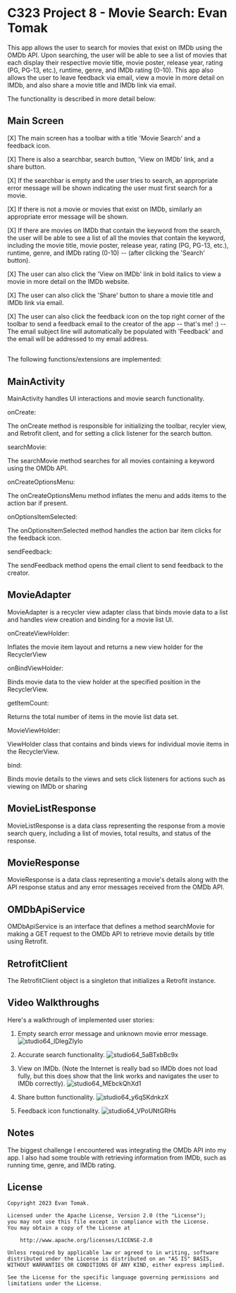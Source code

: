 # C323 Project 8 - Movie Search: Evan Tomak

This app allows the user to search for movies that exist on IMDb using the OMDb API. Upon searching, the user will be able to see a list of movies that each display their respective movie title, movie poster, release year, rating (PG, PG-13, etc.), runtime, genre, and IMDb rating (0-10).
This app also allows the user to leave feedback via email, view a movie in more detail on IMDb, and also share a movie title and IMDb link via email.

The functionality is described in more detail below:

## Main Screen

[X] The main screen has a toolbar with a title 'Movie Search' and a feedback icon.

[X] There is also a searchbar, search button, 'View on IMDb' link, and a share button.

[X] If the searchbar is empty and the user tries to search, an appropriate error message will be shown indicating the user must first search for a movie.

[X] If there is not a movie or movies that exist on IMDb, similarly an appropriate error message will be shown.

[X] If there are movies on IMDb that contain the keyword from the search, the user will be able to see a list of all the movies that contain the keyword, including the movie title, movie poster, release year, rating (PG, PG-13, etc.), runtime, genre, and IMDb rating (0-10) -- (after clicking the 'Search' button).

[X] The user can also click the 'View on IMDb' link in bold italics to view a movie in more detail on the IMDb website.

[X] The user can also click the 'Share' button to share a movie title and IMDb link via email.

[X] The user can also click the feedback icon on the top right corner of the toolbar to send a feedback email to the creator of the app -- that's me! :) -- The email subject line will automatically be populated with 'Feedback' and the email will be addressed to my email address.

##

The following functions/extensions are implemented:

## MainActivity

MainActivity handles UI interactions and movie search functionality.

onCreate:

The onCreate method is responsible for initializing the toolbar, recyler view, and Retrofit client, and for setting a click listener for the search button. 

searchMovie:

The searchMovie method searches for all movies containing a keyword using the OMDb API.

onCreateOptionsMenu:

The onCreateOptionsMenu method inflates the menu and adds items to the action bar if present.

onOptionsItemSelected:

The onOptionsItemSelected method handles the action bar item clicks for the feedback icon.

sendFeedback:

The sendFeedback method opens the email client to send feedback to the creator.

## MovieAdapter

MovieAdapter is a recycler view adapter class that binds movie data to a list and handles view creation and binding for a movie list UI.

onCreateViewHolder:

Inflates the movie item layout and returns a new view holder for the RecyclerView

onBindViewHolder:

Binds movie data to the view holder at the specified position in the RecyclerView.

getItemCount:

Returns the total number of items in the movie list data set.

MovieViewHolder:

ViewHolder class that contains and binds views for individual movie items in the RecyclerView.

bind:

Binds movie details to the views and sets click listeners for actions such as viewing on IMDb or sharing

## MovieListResponse

MovieListResponse is a data class representing the response from a movie search query, including a list of movies, total results, and status of the response.

## MovieResponse

MovieResponse is a data class representing a movie's details along with the API response status and any error messages received from the OMDb API.

## OMDbApiService

OMDbApiService is an interface that defines a method searchMovie for making a GET request to the OMDb API to retrieve movie details by title using Retrofit.

## RetrofitClient

The RetrofitClient object is a singleton that initializes a Retrofit instance.

## Video Walkthroughs

Here's a walkthrough of implemented user stories:

1. Empty search error message and unknown movie error message.
![studio64_lDlegZIyIo](https://github.com/evan2mak/MovieSearch/assets/128643914/7bde39ac-fc72-4ddd-9ac7-9c79ed57351e)


2. Accurate search functionality.
![studio64_5aBTxbBc9x](https://github.com/evan2mak/MovieSearch/assets/128643914/766b666b-fdcb-4ef7-bde3-ca593f3946c2)


3. View on IMDb. (Note the Internet is really bad so IMDb does not load fully, but this does show that the link works and navigates the user to IMDb correctly).
![studio64_MEbckQhXd1](https://github.com/evan2mak/MovieSearch/assets/128643914/c885080a-7cee-4b0b-8378-7679ac17d87c)


4. Share button functionality.
![studio64_y6qSKdnkzX](https://github.com/evan2mak/MovieSearch/assets/128643914/dd41204f-78b4-43d7-a3c0-cfcf0e8adbc6)


5. Feedback icon functionality.
![studio64_VPoUNtGRHs](https://github.com/evan2mak/MovieSearch/assets/128643914/70b39129-0008-42f1-b279-f25492812fe5)


## Notes

The biggest challenge I encountered was integrating the OMDb API into my app. I also had some trouble with retrieving information from IMDb, such as running time, genre, and IMDb rating. 

## License

    Copyright 2023 Evan Tomak.

    Licensed under the Apache License, Version 2.0 (the "License");
    you may not use this file except in compliance with the License.
    You may obtain a copy of the License at

        http://www.apache.org/licenses/LICENSE-2.0

    Unless required by applicable law or agreed to in writing, software
    distributed under the License is distributed on an "AS IS" BASIS, WITHOUT WARRANTIES OR CONDITIONS OF ANY KIND, either express implied.

    See the License for the specific language governing permissions and
    limitations under the License.



